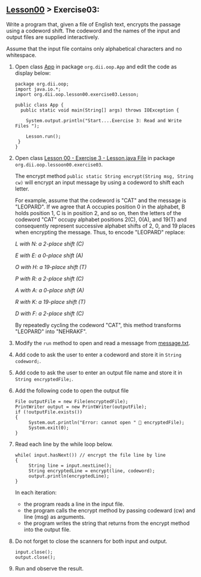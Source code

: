 ## [Lesson00](index.md) > Exercise03:

Write a program that, given a file of English text, encrypts the passage using a codeword shift. 
The codeword and the names of the input and output files are supplied interactively. 

Assume that the input file contains only alphabetical characters and no whitespace.

1. Open class [App](../../app/src/main/java/org/dii/oop/App.java) in package `org.dii.oop.App` and edit the code as display below:
   ```
   package org.dii.oop;
   import java.io.*;
   import org.dii.oop.lesson00.exercise03.Lesson;

   public class App {
     public static void main(String[] args) throws IOException {

       System.output.println("Start....Exercise 3: Read and Write Files ");
   
       Lesson.run();
    }
   }
   ```


2. Open class [Lesson 00 - Exercise 3 - Lesson.java File](../../app/src/main/java/org/dii/oop/lesson00/exercise03/Lesson.java) in package `org.dii.oop.lessoon00.exercise03`.

    The encrypt method `public static String encrypt(String msg, String cw)`  will encrypt an input message by using a codeword to shift each letter. 

    For example, assume that the codeword is "CAT" and the message is "LEOPARD". If we agree that A occupies position 0 in the alphabet, B holds position 1, C is in position 2, and so on, then the letters of the codeword "CAT" occupy alphabet positions 2(C), 0(A), and 19(T) and consequently represent successive alphabet shifts of 2, 0, and 19 places when encrypting the message. Thus, to encode "LEOPARD" replace:

    *L with N: a 2-place shift (C)*

    *E with E: a 0-place shift (A)*

    *O with H: a 19-place shift (T)*

    *P with R: a 2-place shift (C)*

    *A with A: a 0-place shift (A)*

    *R with K: a 19-place shift (T)*

    *D with F: a 2-place shift (C)*

   By repeatedly cycling the codeword "CAT", this method transforms "LEOPARD" into "NEHRAKF".


3. Modify the `run` method to open and read a message from [message.txt](../../app/src/main/java/org/dii/oop/lesson00/exercise03/message.txt).


4. Add code to ask the user to enter a codeword and store it in `String codeword;`.


5. Add code to ask the user to enter an output file name and store it in `String encryptedFile;`.


6. Add the following code to open the output file

   ```
   File outputFile = new File(encryptedFile);
   PrintWriter output = new PrintWriter(outputFile);
   if (!outputFile.exists())
   {
        System.out.println("Error: cannot open " 􏰋 encryptedFile);
        System.exit(0);
   }
   ```

7. Read each line by the while loop below.    

   ```
   while( input.hasNext()) // encrypt the file line by line
   {
        String line = input.nextLine();
        String encryptedLine = encrypt(line, codeword);
        output.println(encryptedLine);
   }
   ```
   In each iteration:
   - the program  reads a line in the input file. 
   - the program  calls the encrypt method by passing codeward (cw) and line (msg) as arguments.
   - the program writes the string that returns from the encrypt method into the output file.

8. Do not forget to close the scanners for both input and output. 

   ```
   input.close();
   output.close();
   ```
   
9. Run and observe the result.
